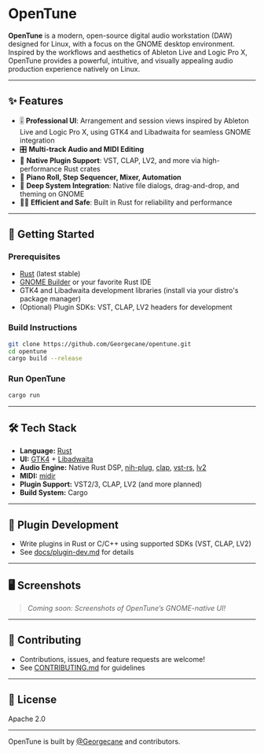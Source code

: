 # OpenTune

**OpenTune** is a modern, open-source digital audio workstation (DAW) designed for Linux, with a focus on the GNOME desktop environment.  
Inspired by the workflows and aesthetics of Ableton Live and Logic Pro X, OpenTune provides a powerful, intuitive, and visually appealing audio production experience natively on Linux.

---

## ✨ Features

- 🎚️ **Professional UI**: Arrangement and session views inspired by Ableton Live and Logic Pro X, using GTK4 and Libadwaita for seamless GNOME integration
- 🎛️ **Multi-track Audio and MIDI Editing**
- 🧩 **Native Plugin Support**: VST, CLAP, LV2, and more via high-performance Rust crates
- 🎹 **Piano Roll, Step Sequencer, Mixer, Automation**
- 🔗 **Deep System Integration**: Native file dialogs, drag-and-drop, and theming on GNOME
- 🏃‍♂️ **Efficient and Safe**: Built in Rust for reliability and performance

---

## 🚀 Getting Started

### **Prerequisites**

- [Rust](https://www.rust-lang.org/tools/install) (latest stable)
- [GNOME Builder](https://apps.gnome.org/app/org.gnome.Builder/) or your favorite Rust IDE
- GTK4 and Libadwaita development libraries (install via your distro's package manager)
- (Optional) Plugin SDKs: VST, CLAP, LV2 headers for development

### **Build Instructions**

```sh
git clone https://github.com/Georgecane/opentune.git
cd opentune
cargo build --release
```

### **Run OpenTune**

```sh
cargo run
```

---

## 🛠️ Tech Stack

- **Language:** [Rust](https://www.rust-lang.org/)
- **UI:** [GTK4](https://www.gtk.org/) + [Libadwaita](https://gnome.pages.gitlab.gnome.org/libadwaita/)
- **Audio Engine:** Native Rust DSP, [nih-plug](https://github.com/robbert-vdh/nih-plug), [clap](https://github.com/free-audio/clap), [vst-rs](https://github.com/RustAudio/vst-rs), [lv2](https://github.com/RustAudio/rust-lv2)
- **MIDI:** [midir](https://github.com/Boddlnagg/midir)
- **Plugin Support:** VST2/3, CLAP, LV2 (and more planned)
- **Build System:** Cargo

---

## 🧩 Plugin Development

- Write plugins in Rust or C/C++ using supported SDKs (VST, CLAP, LV2)
- See [docs/plugin-dev.md](docs/plugin-dev.md) for details

---

## 🖥️ Screenshots

> _Coming soon: Screenshots of OpenTune’s GNOME-native UI!_

---

## 🤝 Contributing

- Contributions, issues, and feature requests are welcome!
- See [CONTRIBUTING.md](CONTRIBUTING.md) for guidelines

---

## 📄 License

Apache 2.0

---

OpenTune is built by [@Georgecane](https://github.com/Georgecane) and contributors.
